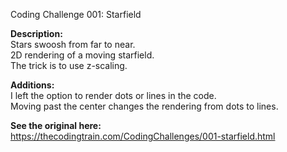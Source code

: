 Coding Challenge 001: Starfield

**Description:**  
Stars swoosh from far to near.  
2D rendering of a moving starfield.  
The trick is to use z-scaling.  

**Additions:**  
I left the option to render dots or lines in the code.  
Moving past the center changes the rendering from dots to lines.  
  
**See the original here:**  
https://thecodingtrain.com/CodingChallenges/001-starfield.html
